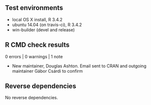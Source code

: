 ## Test environments
* local OS X install, R 3.4.2
* ubuntu 14.04 (on travis-ci), R 3.4.2
* win-builder (devel and release)

## R CMD check results

0 errors | 0 warnings | 1 note

* New maintainer, Douglas Ashton. Email sent to CRAN and outgoing maintainer 
  Gábor Csárdi to confirm

## Reverse dependencies

No reverse dependencies.
